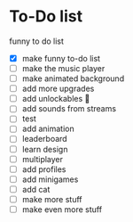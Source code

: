 # To-Do list

funny to do list

- [x] make funny to-do list
- [ ] make the music player
- [ ] make animated background
- [ ] add more upgrades
- [ ] add unlockables :thinking:
- [ ] add sounds from streams
- [ ] test
- [ ] add animation
- [ ] leaderboard
- [ ] learn design
- [ ] multiplayer
- [ ] add profiles
- [ ] add minigames
- [ ] add cat
- [ ] make more stuff
- [ ] make even more stuff

